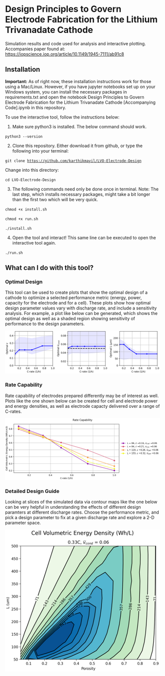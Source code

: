 # Design Principles to Govern Electrode Fabrication for the Lithium Trivanadate Cathode
Simulation results and code used for analysis and interactive plotting. Accompanies paper found at: https://iopscience.iop.org/article/10.1149/1945-7111/ab91c8

## Installation

**Important:** As of right now, these installation instructions work for those using a Mac/Linux. However, if you have jupyter notebooks set up on your Windows system, you can install the necessary packages in requirements.txt and open the notebook Design Principles to Govern Electrode Fabrication for the Lithium Trivanadate Cathode [Accompanying Code].ipynb in this repository. 

To use the interactive tool, follow the instructions below:

1) Make sure python3 is installed. The below command should work.

<code>python3 --version</code>

2) Clone this repository. Either download it from github, or type the following into your terminal:
 
<code>git clone https://github.com/karthikmayil/LVO-Electrode-Design</code>

Change into this directory:

<code>cd LVO-Electrode-Design</code>

3) The following commands need only be done once in terminal. Note: The last step, which installs necessary packages, might take a bit longer than the first two which will be very quick.

<code>chmod +x install.sh</code>

<code>chmod +x run.sh</code>

<code>./install.sh</code>

4) Open the tool and interact! This same line can be executed to open the interactive tool again.

<code>./run.sh</code>

## What can I do with this tool?

### Optimal Design

This tool can be used to create plots that show the optimal design of a cathode to optimize a selected performance metric (energy, power, capacity for the electrode and for a cell). These plots show how optimal design parameter values vary with discharge rate, and include a sensitivity analysis. For example, a plot like below can be generated, which shows the optimal design as well as a shaded region showing sensitivity of performance to the design parameters.

![Example 1](/example_images/Figure1.png "Optimal Design")

### Rate Capability

Rate capability of electrodes prepared differently may be of interest as well. Plots like the one shown below can be created for cell and electrode power and energy densities, as well as electrode capacty delivered over a range of C-rates.

![Example 2](/example_images/Figure2.png "Rate Capability")

### Detailed Design Guide

Looking at slices of the simulated data via contour maps like the one below can be very helpful in understanding the effects of different design paramters at different discharge rates. Choose the performance metric, and pick a design parameter to fix at a given discharge rate and explore a 2-D parameter space.

![Example 3](/example_images/Figure3.png "Detailed Design Guide")
